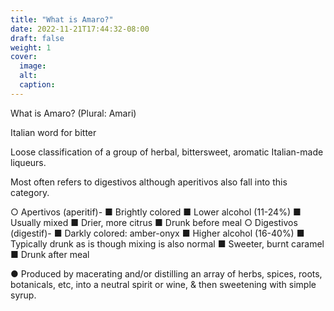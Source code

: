 ```yaml
---
title: "What is Amaro?"
date: 2022-11-21T17:44:32-08:00
draft: false
weight: 1
cover:
  image:
  alt:
  caption:
---
```


What is Amaro? (Plural: Amari)

Italian word for bitter

Loose classification of a group of herbal, bittersweet, aromatic Italian-made liqueurs.

Most often refers to digestivos although aperitivos also fall into this category.

○ Apertivos (aperitif)-
■ Brightly colored
■ Lower alcohol (11-24%)
■ Usually mixed
■ Drier, more citrus
■ Drunk before meal
○ Digestivos (digestif)-
■ Darkly colored: amber-onyx
■ Higher alcohol (16-40%)
■ Typically drunk as is though mixing is also normal
■ Sweeter, burnt caramel
■ Drunk after meal

● Produced by macerating and/or distilling an array of herbs, spices, roots, botanicals, etc,
into a neutral spirit or wine, & then sweetening with simple syrup.
